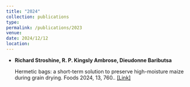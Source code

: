 ```yaml
---
title: "2024"
collection: publications
type: 
permalink: /publications/2023
venue:
date: 2024/12/12
location: 
---
```


-  **Richard Stroshine, R. P. Kingsly Ambrose, Dieudonne Baributsa** 
    
     Hermetic bags: a short-term solution to preserve high-moisture maize during grain drying.
Foods 2024, 13, 760.. [[Link]](https://doi.org/10.3390/foods13050760)
    
